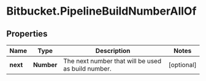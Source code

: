 # Bitbucket.PipelineBuildNumberAllOf

## Properties

Name | Type | Description | Notes
------------ | ------------- | ------------- | -------------
**next** | **Number** | The next number that will be used as build number. | [optional] 


